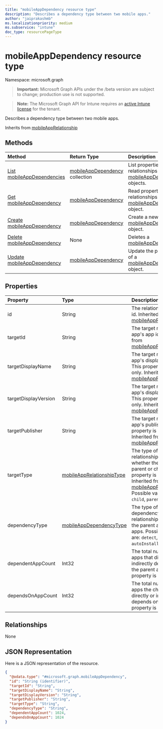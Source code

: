 ```yaml
---
title: "mobileAppDependency resource type"
description: "Describes a dependency type between two mobile apps."
author: "jaiprakashmb"
ms.localizationpriority: medium
ms.subservice: "intune"
doc_type: resourcePageType
---
```


# mobileAppDependency resource type

Namespace: microsoft.graph
> **Important:** Microsoft Graph APIs under the /beta version are subject to change; production use is not supported.

> **Note:** The Microsoft Graph API for Intune requires an [active Intune license](https://go.microsoft.com/fwlink/?linkid=839381) for the tenant.


Describes a dependency type between two mobile apps.


Inherits from [mobileAppRelationship](../resources/intune-apps-mobileapprelationship.md)

## Methods
|Method|Return Type|Description|
|:---|:---|:---|
|[List mobileAppDependencies](../api/intune-apps-mobileappdependency-list.md)|[mobileAppDependency](../resources/intune-apps-mobileappdependency.md) collection|List properties and relationships of the [mobileAppDependency](../resources/intune-apps-mobileappdependency.md) objects.|
|[Get mobileAppDependency](../api/intune-apps-mobileappdependency-get.md)|[mobileAppDependency](../resources/intune-apps-mobileappdependency.md)|Read properties and relationships of the [mobileAppDependency](../resources/intune-apps-mobileappdependency.md) object.|
|[Create mobileAppDependency](../api/intune-apps-mobileappdependency-create.md)|[mobileAppDependency](../resources/intune-apps-mobileappdependency.md)|Create a new [mobileAppDependency](../resources/intune-apps-mobileappdependency.md) object.|
|[Delete mobileAppDependency](../api/intune-apps-mobileappdependency-delete.md)|None|Deletes a [mobileAppDependency](../resources/intune-apps-mobileappdependency.md).|
|[Update mobileAppDependency](../api/intune-apps-mobileappdependency-update.md)|[mobileAppDependency](../resources/intune-apps-mobileappdependency.md)|Update the properties of a [mobileAppDependency](../resources/intune-apps-mobileappdependency.md) object.|

## Properties
|Property|Type|Description|
|:---|:---|:---|
|id|String|The relationship entity id. Inherited from [mobileAppRelationship](../resources/intune-apps-mobileapprelationship.md)|
|targetId|String|The target mobile app's app id. Inherited from [mobileAppRelationship](../resources/intune-apps-mobileapprelationship.md)|
|targetDisplayName|String|The target mobile app's display name. This property is read-only. Inherited from [mobileAppRelationship](../resources/intune-apps-mobileapprelationship.md)|
|targetDisplayVersion|String|The target mobile app's display version. This property is read-only. Inherited from [mobileAppRelationship](../resources/intune-apps-mobileapprelationship.md)|
|targetPublisher|String|The target mobile app's publisher. This property is read-only. Inherited from [mobileAppRelationship](../resources/intune-apps-mobileapprelationship.md)|
|targetType|[mobileAppRelationshipType](../resources/intune-apps-mobileapprelationshiptype.md)|The type of relationship indicating whether the target is a parent or child. This property is read-only. Inherited from [mobileAppRelationship](../resources/intune-apps-mobileapprelationship.md). Possible values are: `child`, `parent`.|
|dependencyType|[mobileAppDependencyType](../resources/intune-apps-mobileappdependencytype.md)|The type of dependency relationship between the parent and child apps. Possible values are: `detect`, `autoInstall`.|
|dependentAppCount|Int32|The total number of apps that directly or indirectly depend on the parent app. This property is read-only.|
|dependsOnAppCount|Int32|The total number of apps the child app directly or indirectly depends on. This property is read-only.|

## Relationships
None

## JSON Representation
Here is a JSON representation of the resource.
<!-- {
  "blockType": "resource",
  "keyProperty": "id",
  "@odata.type": "microsoft.graph.mobileAppDependency"
}
-->
``` json
{
  "@odata.type": "#microsoft.graph.mobileAppDependency",
  "id": "String (identifier)",
  "targetId": "String",
  "targetDisplayName": "String",
  "targetDisplayVersion": "String",
  "targetPublisher": "String",
  "targetType": "String",
  "dependencyType": "String",
  "dependentAppCount": 1024,
  "dependsOnAppCount": 1024
}
```
